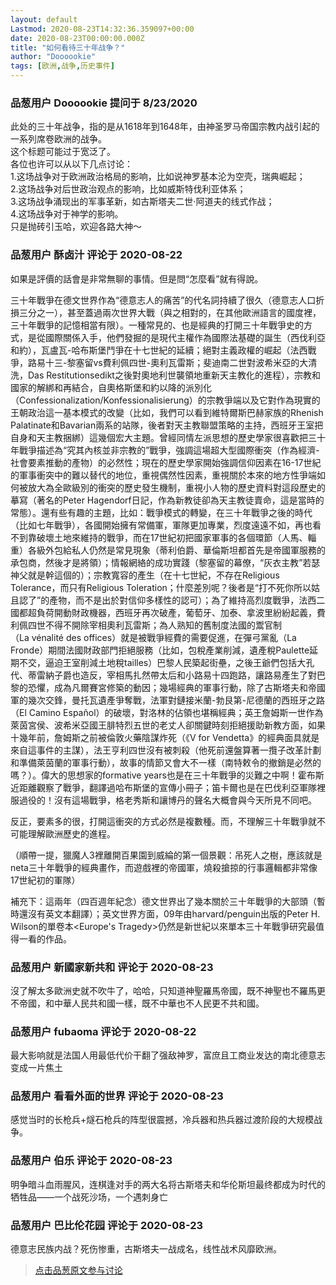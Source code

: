 ```yaml
---
layout: default
Lastmod: 2020-08-23T14:32:36.359097+00:00
date: 2020-08-23T00:00:00.000Z
title: "如何看待三十年战争？"
author: "Doooookie"
tags: [欧洲,战争,历史事件]
---
```



### 品葱用户 **Doooookie** 提问于 8/23/2020
    
此处的三十年战争，指的是从1618年到1648年，由神圣罗马帝国宗教内战引起的一系列席卷欧洲的战争。  
这个标题可能过于宽泛了。  
各位也许可以从以下几点讨论：  
1.这场战争对于欧洲政治格局的影响，比如说神罗基本沦为空壳，瑞典崛起；  
2.这场战争对后世政治观点的影响，比如威斯特伐利亚体系；  
3.这场战争涌现出的军事革新，如古斯塔夫二世·阿道夫的线式作战；  
4.这场战争对于神学的影响。  
只是抛砖引玉哈，欢迎各路大神～
    
                

### 品葱用户 **酥卤汁** 评论于 2020-08-22
        
如果是評價的話會是非常無聊的事情。但是問“怎麼看”就有得說。  
  
三十年戰爭在德文世界作為“德意志人的痛苦”的代名詞持續了很久（德意志人口折損三分之一），甚至蓋過兩次世界大戰（與之相對的，在其他歐洲語言的國度裡，三十年戰爭的記憶相當有限）。一種常見的、也是經典的打開三十年戰爭史的方式，是從國際關係入手，他們發掘的是現代主權作為國際法基礎的誕生（西伐利亞和約），瓦盧瓦-哈布斯堡鬥爭在十七世紀的延續；絕對主義政權的崛起（法西戰爭，路易十三-黎塞留vs費利佩四世-奧利瓦雷斯；斐迪南二世對波希米亞的大清洗，Das Restitutionsedikt之後對奧地利世襲領地重新天主教化的進程），宗教和國家的解綁和再結合，自奧格斯堡和約以降的派別化（Confessionalization/Konfessionalisierung）的宗教爭端以及它對作為現實的王朝政治這一基本模式的改變（比如，我們可以看到維特爾斯巴赫家族的Rhenish Palatinate和Bavarian兩系的站隊，後者對天主教聯盟策略的主持，西班牙王室把自身和天主教捆綁）這幾個宏大主題。曾經同情左派思想的歷史學家很喜歡把三十年戰爭描述為“究其內核並非宗教的”戰爭，強調這場超大型國際衝突（作為經濟-社會要素推動的產物）的必然性；現在的歷史學家開始強調信仰因素在16-17世紀的軍事衝突中的難以替代的地位，重視偶然性因素，重視關於本來的地方性爭端如何被放大為全歐級別的衝突的歷史發生機制，重視小人物的歷史資料對這段歷史的摹寫（著名的Peter Hagendorf日記，作為新教徒卻為天主教徒賣命，這是當時的常態）。還有些有趣的主題，比如：戰爭模式的轉變，在三十年戰爭之後的時代（比如七年戰爭），各國開始擁有常備軍，軍隊更加專業，烈度遠遠不如，再也看不到靠破壞土地來維持的戰爭，而在17世紀初把國家軍事的各個環節（人馬、輜重）各級外包給私人仍然是常見現象（蒂利伯爵、華倫斯坦都首先是帝國軍服務的承包商，然後才是將領）；情報網絡的成功實踐（黎塞留的幕僚，“灰衣主教”若瑟神父就是幹這個的）；宗教寬容的產生（在十七世紀，不存在Religious Tolerance，而只有Religious Toleration；什麼差別呢？後者是“打不死你所以姑且認了”的產物，而不是出於對信仰多樣性的認可）；為了維持高烈度戰爭，法西二國都超負荷開動財政機器，西班牙再次破產，葡萄牙、加泰、拿波里紛紛起義，費利佩四世不得不開除宰相奧利瓦雷斯；為人熟知的舊制度法國的鬻官制（La vénalité des offices）就是被戰爭經費的需要促進，在彈弓黨亂（La Fronde）期間法國財政部門拒絕服務（比如，包稅產業削減，遺產稅Paulette延期不交，逼迫王室削減土地稅tailles）巴黎人民築起街壘，之後王爺們包括大孔代、蒂雷納子爵也造反，宰相馬扎然帶太后和小路易十四跑路，讓路易產生了對巴黎的恐懼，成為凡爾賽宮修築的動因；幾場經典的軍事行動，除了古斯塔夫和帝國軍的幾次交鋒，曼托瓦遺產爭奪戰，法軍對鏈接米蘭-勃艮第-尼德蘭的西班牙之路（El Camino Español）的破壞，對洛林的佔領也堪稱經典；英王詹姆斯一世作為萊茵宮侯、波希米亞國王腓特烈五世的老丈人卻關鍵時刻拒絕援助新教方面，如果十幾年前，詹姆斯之前被倫敦火藥陰謀炸死（《V for Vendetta》的經典面具就是來自這事件的主謀），法王亨利四世沒有被刺殺（他死前還盤算著一攬子改革計劃和準備萊茵蘭的軍事行動），故事的情節又會大不一樣（南特敕令的撤銷是必然的嗎？）。偉大的思想家的formative years也是在三十年戰爭的災難之中啊！霍布斯近距離觀察了戰爭，翻譯過哈布斯堡的宣傳小冊子；笛卡爾也是在巴伐利亞軍隊裡服過役的！沒有這場戰爭，格老秀斯和讓博丹的聲名大概會與今天所見不同吧。  
  
反正，要素多的很，打開這衝突的方式必然是複數種。而，不理解三十年戰爭就不可能理解歐洲歷史的進程。  
  
（順帶一提，獵魔人3裡離開百果園到威綸的第一個景觀：吊死人之樹，應該就是neta三十年戰爭的經典畫作，而遊戲裡的帝國軍，燒殺搶掠的行事邏輯都非常像17世紀初的軍隊）  
  
  
  
補充下：這兩年（四百週年紀念）德文世界出了幾本關於三十年戰爭的大部頭（暫時還沒有英文本翻譯）；英文世界方面，09年由harvard/penguin出版的Peter H. Wilson的單卷本<Europe's Tragedy>仍然是新世紀以來單本三十年戰爭研究最值得一看的作品。
        
                

### 品葱用户 **新國家新共和** 评论于 2020-08-23
        
沒了解太多歐洲史就不吹牛了，哈哈，只知道神聖羅馬帝國，既不神聖也不羅馬更不帝國，和中華人民共和國一樣，既不中華也不人民更不共和國。
        
                

### 品葱用户 **fubaoma** 评论于 2020-08-22
        
最大影响就是法国人用最低代价干翻了强敌神罗，富庶且工商业发达的南北德意志变成一片焦土
        
                

### 品葱用户 **看看外面的世界** 评论于 2020-08-23
        
感觉当时的长枪兵+燧石枪兵的阵型很震撼，冷兵器和热兵器过渡阶段的大规模战争。
        
                

### 品葱用户 **伯乐** 评论于 2020-08-23
        
明争暗斗血雨腥风，连棋逢对手的两大名将古斯塔夫和华伦斯坦最终都成为时代的牺牲品——一个战死沙场，一个遇刺身亡
        
                

### 品葱用户 **巴比伦花园** 评论于 2020-08-23
        
德意志民族内战？死伤惨重，古斯塔夫一战成名，线性战术风靡欧洲。
        
                





> [点击品葱原文参与讨论](https://pincong.rocks/question/30147)


